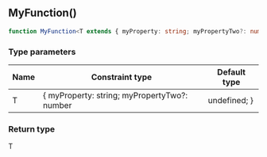 ## MyFunction()

```typescript
function MyFunction<T extends { myProperty: string; myPropertyTwo?: number | undefined; } = { myProperty: string; }>(): T
```

### Type parameters

| Name | Constraint type                                               | Default type              |
| ---- | ------------------------------------------------------------- | ------------------------- |
| T    | \{ myProperty: string; myPropertyTwo?: number | undefined; \} | \{ myProperty: string; \} |

### Return type

T

